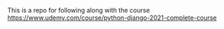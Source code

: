 This is a repo for following along with the course  https://www.udemy.com/course/python-django-2021-complete-course 
